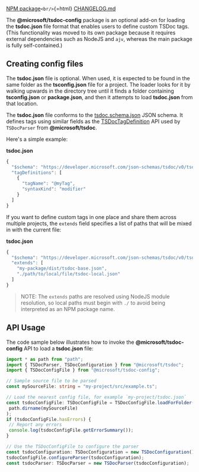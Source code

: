 [NPM
package](https://www.npmjs.com/package/@microsoft/tsdoc-config)`<br/>`{=html}
[CHANGELOG.md](https://github.com/microsoft/tsdoc/blob/main/tsdoc-config/CHANGELOG.md)

The **@microsoft/tsdoc-config** package is an optional add-on for
loading the **tsdoc.json** file format that enables users to define
custom TSDoc tags. (This functionality was moved to its own package
because it requires external dependencies such as NodeJS and `ajv`,
whereas the main package is fully self-contained.)

## Creating config files

The **tsdoc.json** file is optional. When used, it is expected to be
found in the same folder as the **tsconfig.json** file for a project.
The loader looks for it by walking upwards in the directory tree until
it finds a folder containing **tsconfig.json** or **package.json**, and
then it attempts to load **tsdoc.json** from that location.

The **tsdoc.json** file conforms to the
[tsdoc.schema.json](https://developer.microsoft.com/json-schemas/tsdoc/v0/tsdoc.schema.json)
JSON schema. It defines tags using similar fields as the
[TSDocTagDefinition](https://github.com/microsoft/tsdoc/blob/main/tsdoc/src/configuration/TSDocTagDefinition.ts)
API used by `TSDocParser` from **@microsoft/tsdoc**.

Here's a simple example:

**tsdoc.json**

```js
{
  "$schema": "https://developer.microsoft.com/json-schemas/tsdoc/v0/tsdoc.schema.json",
  "tagDefinitions": [
    {
      "tagName": "@myTag",
      "syntaxKind": "modifier"
    }
  ]
}
```

If you want to define custom tags in one place and share them across
multiple projects, the `extends` field specifies a list of paths that
will be mixed in with the current file:

**tsdoc.json**

```js
{
  "$schema": "https://developer.microsoft.com/json-schemas/tsdoc/v0/tsdoc.schema.json",
  "extends": [
    "my-package/dist/tsdoc-base.json",
    "./path/to/local/file/tsdoc-local.json"
  ]
}
```

> NOTE: The `extends` paths are resolved using NodeJS module resolution,
> so local paths must begin with `./` to avoid being interpreted as an
> NPM package name.

## API Usage

The code sample below illustrates how to invoke the
**@microsoft/tsdoc-config** API to load a **tsdoc.json** file:

```ts
import * as path from "path";
import { TSDocParser, TSDocConfiguration } from "@microsoft/tsdoc";
import { TSDocConfigFile } from "@microsoft/tsdoc-config";

// Sample source file to be parsed
const mySourceFile: string = "my-project/src/example.ts";

// Load the nearest config file, for example `my-project/tsdoc.json`
const tsdocConfigFile: TSDocConfigFile = TSDocConfigFile.loadForFolder(
 path.dirname(mySourceFile)
);
if (tsdocConfigFile.hasErrors) {
 // Report any errors
 console.log(tsdocConfigFile.getErrorSummary());
}

// Use the TSDocConfigFile to configure the parser
const tsdocConfiguration: TSDocConfiguration = new TSDocConfiguration();
tsdocConfigFile.configureParser(tsdocConfiguration);
const tsdocParser: TSDocParser = new TSDocParser(tsdocConfiguration);
```
